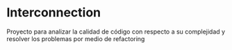 # Interconnection

Proyecto para analizar la calidad de código con respecto a su complejidad y resolver los problemas por medio de refactoring

